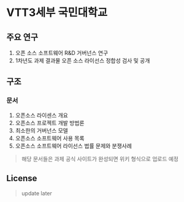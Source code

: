 # VTT3세부 국민대학교
## 주요 연구
  1. 오픈 소스 소프트웨어 R&D 거버넌스 연구
  2. 1차년도 과제 결과물 오픈 소스 라이선스 정합성 검사 및 공개


## 구조

### 문서
  1. 오픈소스 라이센스 개요
  2. 오픈소스 프로젝트 개발 방법론
  3. 최소한의 거버넌스 모델
  4. 오픈소스 소프트웨어 사용 목록
  5. 오픈소스 소프트웨어 라이선스 법률 문제와 분쟁사례

> 해당 문서들은 과제 공식 사이트가 완성되면 위키 형식으로 업로드 예정



## License
>update later
